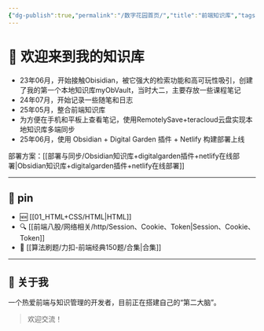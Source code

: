 ```yaml
---
{"dg-publish":true,"permalink":"/数字花园首页/","title":"前端知识库","tags":["gardenEntry"],"created":"2025-06-14T22:48:29.745+08:00","updated":"2025-07-05T16:03:49.836+08:00"}
---
```


# 👋 欢迎来到我的知识库

+ 23年06月，开始接触Obisidian，被它强大的检索功能和高可玩性吸引，创建了我的第一个本地知识库myObVault，当时大二，主要存放一些课程笔记
+ 24年07月，开始记录一些随笔和日志
+ 25年05月，整合前端知识库
+ 为方便在手机和平板上查看笔记，使用RemotelySave+teracloud云盘实现本地知识库多端同步
+ 25年06月，使用 Obsidian + Digital Garden 插件 + Netlify 构建部署上线

部署方案：[[部署与同步/Obsidian知识库+digitalgarden插件+netlify在线部署\|Obsidian知识库+digitalgarden插件+netlify在线部署]]

---
## 🧩 pin

- 🆕 [[01_HTML+CSS/HTML\|HTML]]
- 🔍 [[前端八股/网络相关/http/Session、Cookie、Token\|Session、Cookie、Token]]
- 🧠 [[算法刷题/力扣-前端经典150题/合集\|合集]]

---

## 📌 关于我

一个热爱前端与知识管理的开发者，目前正在搭建自己的“第二大脑”。

> 欢迎交流！

